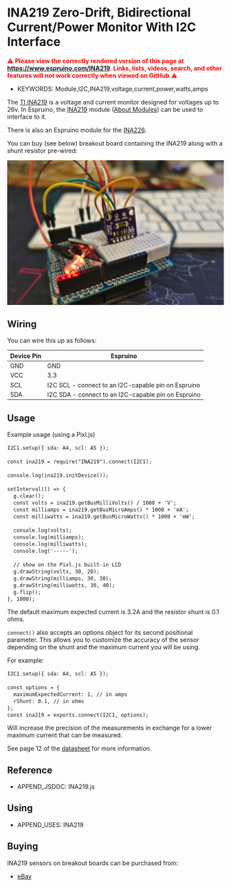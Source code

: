 <!--- Copyright (c) 2020 parasquid. See the file LICENSE for copying permission. -->
INA219 Zero-Drift, Bidirectional Current/Power Monitor With I2C Interface
=====================

<span style="color:red">:warning: **Please view the correctly rendered version of this page at https://www.espruino.com/INA219. Links, lists, videos, search, and other features will not work correctly when viewed on GitHub** :warning:</span>

* KEYWORDS: Module,I2C,INA219,voltage,current,power,watts,amps

The [TI INA219](https://www.ti.com/product/INA219) is a voltage and current
monitor designed for voltages up to 26v. In Espruino, the [INA219](/modules/INA219.js) module ([About Modules](/Modules)) can be used to interface to it.

There is also an Espruino module for the [INA226](/INA226).

You can buy (see below) breakout board containing the INA219 along with a shunt resistor pre-wired:

![TI INA219 breakout board](INA219/breakout_board.jpg)

Wiring
------

You can wire this up as follows:

| Device Pin | Espruino |
| ---------- | -------- |
| GND | GND                                                |
| VCC | 3.3                                                |
| SCL | I2C SCL - connect to an I2C-capable pin on Espruino |
| SDA | I2C SDA - connect to an I2C-capable pin on Espruino |

Usage
-----

Example usage (using a Pixl.js)

```
I2C1.setup({ sda: A4, scl: A5 });

const ina219 = require("INA219").connect(I2C1);

console.log(ina219.initDevice());

setInterval(() => {
  g.clear();
  const volts = ina219.getBusMilliVolts() / 1000 + 'V';
  const milliamps = ina219.getBusMicroAmps() * 1000 + 'mA';
  const milliwatts = ina219.getBusMicroWatts() * 1000 + 'mW';

  console.log(volts);
  console.log(milliamps);
  console.log(milliwatts);
  console.log('-----');

  // show on the Pixl.js built-in LCD
  g.drawString(volts, 30, 20);
  g.drawString(milliamps, 30, 30);
  g.drawString(milliwatts, 30, 40);
  g.flip();
}, 1000);
```

The default maximum expected current is 3.2A and the resistor shunt is 0.1 ohms.

`connect()` also accepts an options object for its second positional parameter.
This allows you to customize the accuracy of the sensor depending on the shunt
and the maximum current you will be using.

For example:

```
I2C1.setup({ sda: A4, scl: A5 });

const options = {
  maximumExpectedCurrent: 1, // in amps
  rShunt: 0.1, // in ohms
};
const ina219 = exports.connect(I2C1, options);
```

Will increase the precision of the measurements in exchange for a lower maximum
current that can be measured.

See page 12 of the [datasheet](https://www.ti.com/lit/gpn/ina219) for more
information.


Reference
---------

* APPEND_JSDOC: INA219.js


Using
-----

* APPEND_USES: INA219


Buying
-----

INA219 sensors on breakout boards can be purchased from:

* [eBay](http://www.ebay.com/sch/i.html?_nkw=INA219)


